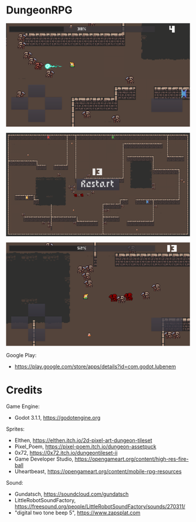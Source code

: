# DungeonRPG

 ![](assets/screens/Screenshot1.png)
 
 ![](assets/screens/Screenshot2.png)
 
 ![](assets/screens/Screenshot3.png)
 
 Google Play:
  - https://play.google.com/store/apps/details?id=com.godot.lubenem
 
 # Credits
 
 Game Engine: 
 - Godot 3.1.1, https://godotengine.org
 
Sprites:
 - Elthen, https://elthen.itch.io/2d-pixel-art-dungeon-tileset
 - Pixel_Poem, https://pixel-poem.itch.io/dungeon-assetpuck
 - 0x72, https://0x72.itch.io/dungeontileset-ii
 - Game Developer Studio, https://opengameart.org/content/high-res-fire-ball
 - Uheartbeast, https://opengameart.org/content/mobile-rpg-resources
 
 Sound:
 - Gundatsch, https://soundcloud.com/gundatsch
 - LittleRobotSoundFactory, https://freesound.org/people/LittleRobotSoundFactory/sounds/270311/
 - "digital two tone beep 5", https://www.zapsplat.com
